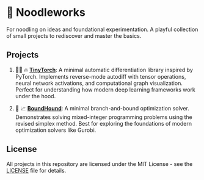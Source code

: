 # 🍜 Noodleworks
For noodling on ideas and foundational experimentation. A playful collection of small projects to rediscover and master the basics.

## Projects

1. 👶🏻 🔥 **[TinyTorch](./tinytorch)**: A minimal automatic differentiation library inspired by PyTorch. Implements reverse-mode autodiff with tensor operations, neural network activations, and computational graph visualization. Perfect for understanding how modern deep learning frameworks work under the hood.

2. 🐶 📈 **[BoundHound](./boundhound)**: A minimal branch-and-bound optimization solver. Demonstrates solving mixed-integer programming problems using the revised simplex method. Best for exploring the foundations of modern optimization solvers like Gurobi.

## License

All projects in this repository are licensed under the MIT License - see the [LICENSE](LICENSE) file for details.
